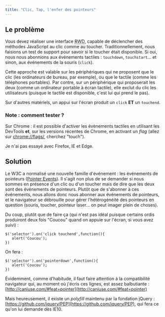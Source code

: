 ```yaml
---
title: "Clic, Tap, l'enfer des pointeurs"
---
```


## Le problème

Vous devez réaliser une interface
<abbr title="Responsive Web Design" lang="en">RWD</abbr>, capable de déclencher
des méthodes JavaScript au clic comme au toucher. Traditionnellement, nous
faisions un test de support pour savoir si le toucher était disponible. Si oui,
nous nous abonnions aux événements tactiles : `touchdown`, `touchstart`… et
sinon, aux événements de la souris (`click`).

Cette approche est valable sur les périphériques qui ne proposent que le clic
(les ordinateurs de bureau, par exemple), ou que le tactile (comme les
téléphones portables). Par contre, sur un périphérique qui proposerait les deux
(comme un ordinateur portable à écran tactile), elle exclut du clic les
utilisateurs (puisque le tactile est disponible, c'est lui qui prend le pas).

Sur d'autres matériels, un appui sur l'écran produit un `click` **ET** un
`touchend`.

### Note : comment tester ?

Sur Chrome : il est possible d'activer les évènements tactiles en utilisant les
DevTools **et**, sur les versions récentes de Chrome, en activant un _flag_
(allez sur [chrome://flags/](chrome://flags/), cherchez "touch").

Je n'ai pas essayé avec Firefox, IE et Edge.

## Solution

Le W3C a normalisé une nouvelle famille d'événement : les événements de
pointeurs ([Pointer Events](https://www.w3.org/TR/pointerevents/)). Il s'agit
non plus de se demander si nous sommes en présence d'un clic ou d'un toucher
mais de dire que les deux sont des événements de pointeurs. Plutôt que de
s'abonner à ces événements, nous allons donc nous abonner aux événements de
pointeurs, et le navigateur se débrouille pour gérer l'hétérogénéité des
pointeurs en question (souris, toucher, pointeur laser… on peut imager plein de
choses).

Du coup, plutôt que de faire ça (qui n'est pas idéal puisque certains ordis
produiront deux fois "Coucou" quand on appuie sur l'écran, si vous avez suivi) :

```
$('selector').on('click touchend',function(){
   alert('Coucou');
})
```

On fera :

```
$('selector').on('pointerdown',function(){
   alert('Coucou');
})
```

Évidemment, comme d'habitude, il faut faire attention à la compatibilité
navigateur qui, au moment où j'écris ces lignes, est assez balbutiante :
[http://caniuse.com/#feat=pointer](http://caniuse.com/#feat=pointer)

Mais heureusement, il existe un _polyfill_ maintenu par la fondation jQuery :
[https://github.com/jquery/PEP](https://github.com/jquery/PEP), qui fera ce
qu'on lui demande dès IE10.
